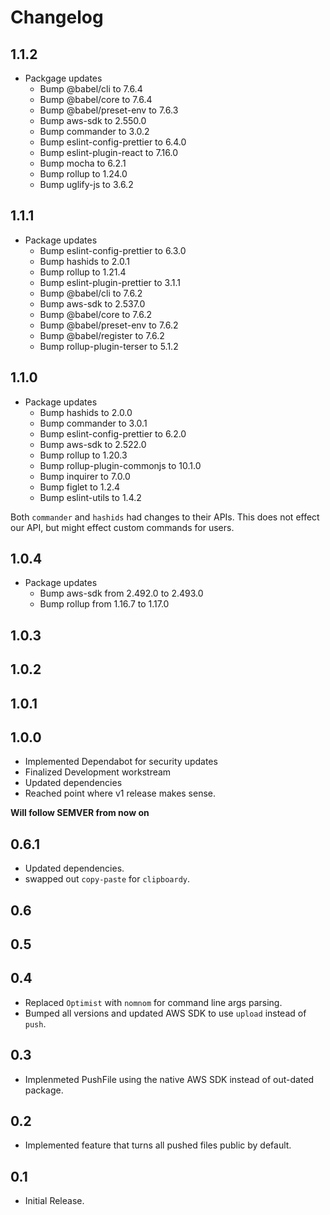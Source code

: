 # Changelog

1.1.2
---

* Packgage updates
    * Bump @babel/cli to 7.6.4
    * Bump @babel/core to 7.6.4
    * Bump @babel/preset-env to 7.6.3
    * Bump aws-sdk to 2.550.0
    * Bump commander to 3.0.2
    * Bump eslint-config-prettier to 6.4.0
    * Bump eslint-plugin-react to 7.16.0
    * Bump mocha to 6.2.1
    * Bump rollup to 1.24.0
    * Bump uglify-js to 3.6.2

1.1.1
---

* Package updates
    * Bump eslint-config-prettier to 6.3.0
    * Bump hashids to 2.0.1
    * Bump rollup to 1.21.4
    * Bump eslint-plugin-prettier to 3.1.1
    * Bump @babel/cli to 7.6.2
    * Bump aws-sdk to 2.537.0
    * Bump @babel/core to 7.6.2
    * Bump @babel/preset-env to 7.6.2
    * Bump @babel/register to 7.6.2
    * Bump rollup-plugin-terser to 5.1.2

1.1.0
---

* Package updates
    * Bump hashids to 2.0.0
    * Bump commander to 3.0.1
    * Bump eslint-config-prettier to 6.2.0
    * Bump aws-sdk to 2.522.0
    * Bump rollup to 1.20.3
    * Bump rollup-plugin-commonjs to 10.1.0
    * Bump inquirer to 7.0.0
    * Bump figlet to 1.2.4
    * Bump eslint-utils to 1.4.2

Both `commander` and `hashids` had changes to their APIs. This does not effect our API, but might effect custom commands for users.

1.0.4
---

* Package updates
    * Bump aws-sdk from 2.492.0 to 2.493.0
    * Bump rollup from 1.16.7 to 1.17.0

1.0.3
---

1.0.2
---

1.0.1
---

1.0.0
---

* Implemented Dependabot for security updates
* Finalized Development workstream
* Updated dependencies
* Reached point where v1 release makes sense.

**Will follow SEMVER from now on**

0.6.1
---

* Updated dependencies.
* swapped out `copy-paste` for `clipboardy`.

0.6
---

0.5
---

0.4
---

* Replaced `Optimist` with `nomnom` for command line args parsing.
* Bumped all versions and updated AWS SDK to use `upload` instead of `push`.

0.3
---

* Implenmeted PushFile using the native AWS SDK instead of out-dated package.

0.2
---

* Implemented feature that turns all pushed files public by default.

0.1
---

* Initial Release.
